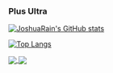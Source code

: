 ### Plus Ultra

<!--
**CaoYuchen/CaoYuchen** is a ✨ _special_ ✨ repository because its `README.md` (this file) appears on your GitHub profile.

Here are some ideas to get you started:

- 🔭 I’m currently working on ...
- 🌱 I’m currently learning ...
- 👯 I’m looking to collaborate on ...
- 🤔 I’m looking for help with ...
- 💬 Ask me about ...
- 📫 How to reach me: ...
- 😄 Pronouns: ...
- ⚡ Fun fact: ...
-->

[![JoshuaRain's GitHub stats](https://github-readme-stats.vercel.app/api?username=CaoYuchen)](https://github.com/CaoYuchen/github-readme-stats)

[![Top Langs](https://github-readme-stats.vercel.app/api/top-langs/?username=CaoYuchen)](https://github.com/CaoYuchen/github-readme-stats)


<a href="https://github.com/CaoYuchen/github-readme-stats">
  <img align="center" src="https://github-readme-stats.vercel.app/api/pin/?username=CaoYuchen&repo=github-readme-stats" />
</a>
<a href="https://github.com/CaoYuchen/github-readme-stats">
  <img align="center" src="https://github-readme-stats.vercel.app/api/pin/?username=CaoYuchen&repo=github-readme-stats" />
</a>
